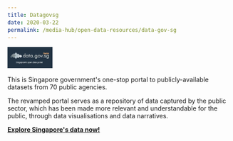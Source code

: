 ```yaml
---
title: Datagovsg
date: 2020-03-22
permalink: /media-hub/open-data-resources/data-gov-sg
---
```



<div style="width:20%;display:flex;flex-wrap:wrap;">
  <div style="flex:20%"><a href="https://data.gov.sg/" target="_blank"><img alt="Data.gov.sg" src="/images/media-hub/open-data-resources/data-gov.jpeg"></a>
  </div>
</div>


This is Singapore government's one-stop portal to publicly-available datasets from 70 public agencies. 

The revamped portal serves as a repository of data captured by the public sector, which has been made more relevant and understandable for the public, through data visualisations and data narratives.

**<a href="https://data.gov.sg/" target="_blank">Explore Singapore's data now!</a>**
